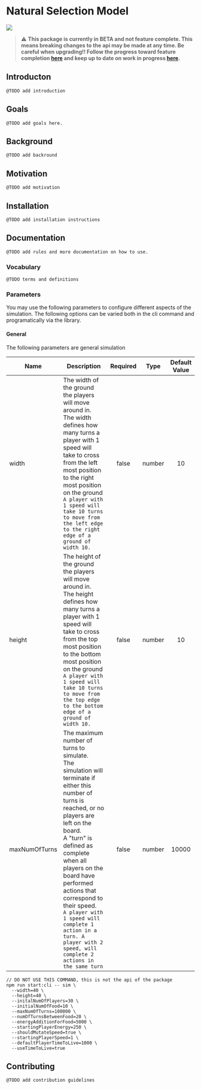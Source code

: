 # Natural Selection Model

![](https://github.com/qisaw/natural-selection-model/workflows/Node.js%20CI/badge.svg)

> :warning: **This package is currently in BETA and not feature complete. This means breaking changes to the api may be made at any time. Be careful when upgrading!! Follow the progress toward feature completion [here](https://github.com/qisaw/natural-selection-model/milestone/1) and keep up to date on work in progress [here](https://github.com/qisaw/natural-selection-model/projects/1).** 

## Introducton
`@TODO add introduction`

## Goals
`@TODO add goals here.`

## Background
`@TODO add backround`

## Motivation
`@TODO add motivation`

## Installation
`@TODO add installation instructions`

## Documentation
`@TODO add rules and more documentation on how to use.`

### Vocabulary
`@TODO terms and definitions`

### Parameters
You may use the following parameters to configure different aspects of the simulation. The following options can be varied both in the cli command and programatically via the library.

#### General
The following parameters are general simulation

| Name           | Description                                                                                                                                                                                                                                                                                                                                                                                                    | Required |  Type  | Default Value |
|----------------|----------------------------------------------------------------------------------------------------------------------------------------------------------------------------------------------------------------------------------------------------------------------------------------------------------------------------------------------------------------------------------------------------------------|:--------:|:------:|:-------------:|
| width          | The width of the ground the players will move around in.<br>The width defines how many turns a player with 1 speed will take to cross from the left most position to the right most position on the ground<br>`A player with 1 speed will take 10 turns to move from the left edge to the right edge of a ground of width 10.`                                                                                 |   false  | number |       10      |
| height         | The height of the ground the players will move around in.<br>The height defines how many turns a player with 1 speed will take to cross from the top most position to the bottom most position on the ground<br>`A player with 1 speed will take 10 turns to move from the top edge to the bottom edge of a ground of width 10.`                                                                               |   false  | number |       10      |
| maxNumOfTurns  | The maximum number of turns to simulate.<br>The simulation will terminate if either this number of turns is reached, or no players are left on the board.<br>A "turn" is defined as complete when all players on the board have performed actions that correspond to their speed.<br>`A player with 1 speed will complete 1 action in a turn. A player with 2 speed, will complete 2 actions in the same turn` |   false  | number |     10000     |
~~~
// DO NOT USE THIS COMMAND, this is not the api of the package
npm run start:cli -- sim \
  --width=40 \
  --height=40 \
  --initalNumOfPlayers=30 \
  --initialNumOfFood=10 \
  --maxNumOfTurns=100000 \
  --numOfTurnsBetweenFood=20 \
  --energyAdditionForFood=5000 \
  --startingPlayerEnergy=250 \
  --shouldMutateSpeed=true \
  --startingPlayerSpeed=1 \
  --defaultPlayerTimeToLive=1000 \
  --useTimeToLive=true
~~~


## Contributing
`@TODO add contribution guidelines`
